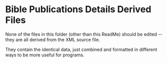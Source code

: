 # Bible Publications Details Derived Files

None of the files in this folder (other than this ReadMe) should be edited --
they are all derived from the XML source file.

They contain the identical data, just combined and formatted in different ways
to be more useful for programs.
